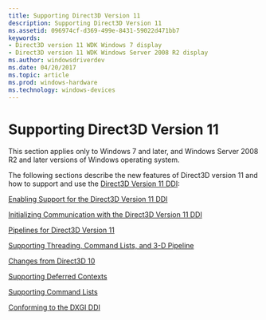 ```yaml
---
title: Supporting Direct3D Version 11
description: Supporting Direct3D Version 11
ms.assetid: 096974cf-d369-499e-8431-59022d471bb7
keywords:
- Direct3D version 11 WDK Windows 7 display
- Direct3D version 11 WDK Windows Server 2008 R2 display
ms.author: windowsdriverdev
ms.date: 04/20/2017
ms.topic: article
ms.prod: windows-hardware
ms.technology: windows-devices
---
```


# Supporting Direct3D Version 11


This section applies only to Windows 7 and later, and Windows Server 2008 R2 and later versions of Windows operating system.

The following sections describe the new features of Direct3D version 11 and how to support and use the [Direct3D Version 11 DDI](https://msdn.microsoft.com/library/windows/hardware/ff552924):

[Enabling Support for the Direct3D Version 11 DDI](enabling-support-for-the-direct3d-version-11-ddi.md)

[Initializing Communication with the Direct3D Version 11 DDI](initializing-communication-with-the-direct3d-version-11-ddi.md)

[Pipelines for Direct3D Version 11](pipelines-for-direct3d-version-11.md)

[Supporting Threading, Command Lists, and 3-D Pipeline](supporting-threading--command-lists--and-3-d-pipeline.md)

[Changes from Direct3D 10](changes-from-direct3d-10.md)

[Supporting Deferred Contexts](supporting-deferred-contexts.md)

[Supporting Command Lists](supporting-command-lists.md)

[Conforming to the DXGI DDI](conforming-to-the-dxgi-ddi.md)

 

 





